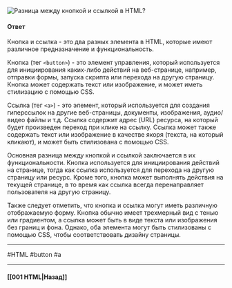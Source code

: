 ![Разница между кнопкой и ссылкой в HTML?](https://youtu.be/J6CgOSKFOlw?t=30)

#### Ответ

Кнопка и ссылка - это два разных элемента в HTML, которые имеют различное предназначение и функциональность.

Кнопка (тег `<button>`) - это элемент управления, который используется для инициирования каких-либо действий на веб-странице, например, отправки формы, запуска скрипта или перехода на другую страницу. Кнопка может содержать текст или изображение, и может иметь стилизацию с помощью CSS.

Ссылка (тег `<a>`) - это элемент, который используется для создания гиперссылок на другие веб-страницы, документы, изображения, аудио/видео файлы и т.д. Ссылка содержит адрес (URL) ресурса, на который будет произведен переход при клике на ссылку. Ссылка может также содержать текст или изображение в качестве якоря (текста, на который кликают), и может быть стилизована с помощью CSS.

Основная разница между кнопкой и ссылкой заключается в их функциональности. Кнопка используется для инициирования действий на странице, тогда как ссылка используется для перехода на другую страницу или ресурс. Кроме того, кнопка может выполнять действия на текущей странице, в то время как ссылка всегда перенаправляет пользователя на другую страницу.

Также следует отметить, что кнопка и ссылка могут иметь различную отображаемую форму. Кнопка обычно имеет трехмерный вид с тенью или градиентом, а ссылка может быть в виде текста или изображения без границ и фона. Однако, оба элемента могут быть стилизованы с помощью CSS, чтобы соответствовать дизайну страницы.


___
#HTML #button #a

___

#### [[001 HTML|Назад]]